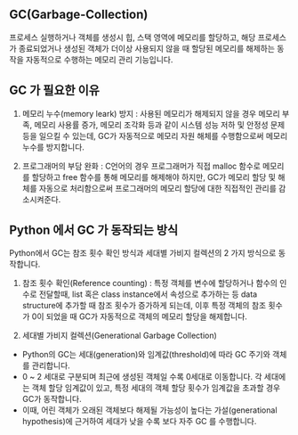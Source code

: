 ## GC(Garbage-Collection)
프로세스 실행하거나 객체를 생성시 힙, 스택 영역에 메모리를 할당하고, 해당 프로세스가 종료되었거나 생성된 객체가 더이상 사용되지 않을 때 할당된 메모리를 해제하는 동작을 자동적으로 수행하는 메모리 관리 기능입니다.

## GC 가 필요한 이유
1. 메모리 누수(memory leark) 방지
: 사용된 메모리가 해제되지 않을 경우 메모리 부족, 메모리 사용률 증가, 메모리 조각화 등과 같이 시스템 성능 저하 및 안정성 문제 등을 일으킬 수 있는데, GC가 자동적으로 메모리 자원 해체를 수행함으로써 메모리 누수를 방지합니다.

2. 프로그래머의 부담 완화
: C언어의 경우 프로그래머가 직접 malloc 함수로 메모리를 할당하고 free 함수를 통해 메모리를 해제해야 하지만, GC가 메모리 할당 및 해체를 자동으로 처리함으로써 프로그래머의 메모리 할당에 대한 직접적인 관리를 감소시켜준다.

## Python 에서 GC 가 동작되는 방식
Python에서 GC는 참조 횟수 확인 방식과 세대별 가비지 컬렉션의 2 가지 방식으로 동작합니다.

1. 참조 횟수 확인(Reference counting)
: 특정 객체를 변수에 할당하거나 함수의 인수로 전달할때, list 혹은 class instance에서 속성으로 추가하는 등 data structure에 추가할 때 참조 횟수가 증가하게 되는데, 이후 특정 객체의 참조 횟수가 0이 되었을 때 GC가 자동적으로 객체의 메모리 할당을 해제합니다.

2. 세대별 가비지 컬렉션(Generational Garbage Collection)
  - Python의 GC는 세대(generation)와 임계값(threshold)에 따라 GC 주기와 객체를 관리합니다. 
  - 0 ~ 2 세대로 구분되며 최근에 생성된 객체일 수록 0세대로 이동합니다. 각 세대에는 객체 할당 임계값이 있고, 특정 세대의 객체 할당 횟수가 임계값을 초과할 경우 GC가 동작합니다. 
  - 이때, 어린 객체가 오래된 객체보다 해제될 가능성이 높다는 가설(generational hypothesis)에 근거하여 세대가 낮을 수록 보다 자주 GC 를 수행합니다.
